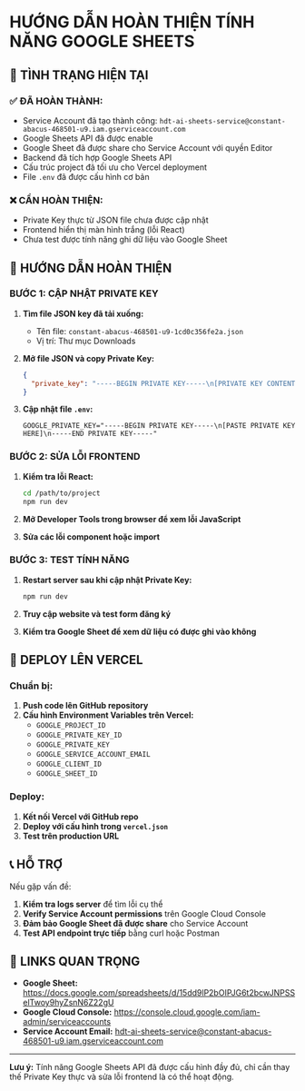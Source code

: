 # HƯỚNG DẪN HOÀN THIỆN TÍNH NĂNG GOOGLE SHEETS

## 🎯 TÌNH TRẠNG HIỆN TẠI

### ✅ ĐÃ HOÀN THÀNH:
- Service Account đã tạo thành công: `hdt-ai-sheets-service@constant-abacus-468501-u9.iam.gserviceaccount.com`
- Google Sheets API đã được enable
- Google Sheet đã được share cho Service Account với quyền Editor
- Backend đã tích hợp Google Sheets API
- Cấu trúc project đã tối ưu cho Vercel deployment
- File `.env` đã được cấu hình cơ bản

### ❌ CẦN HOÀN THIỆN:
- Private Key thực từ JSON file chưa được cập nhật
- Frontend hiển thị màn hình trắng (lỗi React)
- Chưa test được tính năng ghi dữ liệu vào Google Sheet

## 🔧 HƯỚNG DẪN HOÀN THIỆN

### BƯỚC 1: CẬP NHẬT PRIVATE KEY

1. **Tìm file JSON key đã tải xuống:**
   - Tên file: `constant-abacus-468501-u9-1cd0c356fe2a.json`
   - Vị trí: Thư mục Downloads

2. **Mở file JSON và copy Private Key:**
   ```json
   {
     "private_key": "-----BEGIN PRIVATE KEY-----\n[PRIVATE KEY CONTENT]\n-----END PRIVATE KEY-----\n"
   }
   ```

3. **Cập nhật file `.env`:**
   ```env
   GOOGLE_PRIVATE_KEY="-----BEGIN PRIVATE KEY-----\n[PASTE PRIVATE KEY HERE]\n-----END PRIVATE KEY-----"
   ```

### BƯỚC 2: SỬA LỖI FRONTEND

1. **Kiểm tra lỗi React:**
   ```bash
   cd /path/to/project
   npm run dev
   ```

2. **Mở Developer Tools trong browser để xem lỗi JavaScript**

3. **Sửa các lỗi component hoặc import**

### BƯỚC 3: TEST TÍNH NĂNG

1. **Restart server sau khi cập nhật Private Key:**
   ```bash
   npm run dev
   ```

2. **Truy cập website và test form đăng ký**

3. **Kiểm tra Google Sheet để xem dữ liệu có được ghi vào không**

## 🚀 DEPLOY LÊN VERCEL

### Chuẩn bị:
1. **Push code lên GitHub repository**
2. **Cấu hình Environment Variables trên Vercel:**
   - `GOOGLE_PROJECT_ID`
   - `GOOGLE_PRIVATE_KEY_ID`  
   - `GOOGLE_PRIVATE_KEY`
   - `GOOGLE_SERVICE_ACCOUNT_EMAIL`
   - `GOOGLE_CLIENT_ID`
   - `GOOGLE_SHEET_ID`

### Deploy:
1. **Kết nối Vercel với GitHub repo**
2. **Deploy với cấu hình trong `vercel.json`**
3. **Test trên production URL**

## 📞 HỖ TRỢ

Nếu gặp vấn đề:
1. **Kiểm tra logs server** để tìm lỗi cụ thể
2. **Verify Service Account permissions** trên Google Cloud Console
3. **Đảm bảo Google Sheet đã được share** cho Service Account
4. **Test API endpoint trực tiếp** bằng curl hoặc Postman

## 🔗 LINKS QUAN TRỌNG

- **Google Sheet:** https://docs.google.com/spreadsheets/d/15dd9lP2bOIPJG6t2bcwJNPSSelTwoy9hyZsnN6Z22gU
- **Google Cloud Console:** https://console.cloud.google.com/iam-admin/serviceaccounts
- **Service Account Email:** hdt-ai-sheets-service@constant-abacus-468501-u9.iam.gserviceaccount.com

---

**Lưu ý:** Tính năng Google Sheets API đã được cấu hình đầy đủ, chỉ cần thay thế Private Key thực và sửa lỗi frontend là có thể hoạt động.

